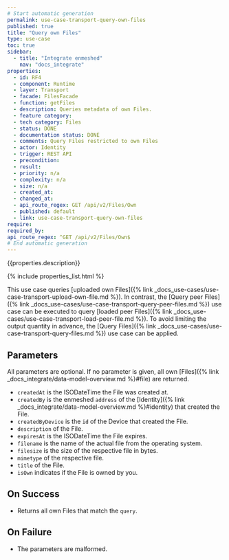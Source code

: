 ```yaml
---
# Start automatic generation
permalink: use-case-transport-query-own-files
published: true
title: "Query own Files"
type: use-case
toc: true
sidebar:
  - title: "Integrate enmeshed"
    nav: "docs_integrate"
properties:
  - id: RF4
  - component: Runtime
  - layer: Transport
  - facade: FilesFacade
  - function: getFiles
  - description: Queries metadata of own Files.
  - feature category:
  - tech category: Files
  - status: DONE
  - documentation status: DONE
  - comments: Query Files restricted to own Files
  - actor: Identity
  - trigger: REST API
  - precondition:
  - result:
  - priority: n/a
  - complexity: n/a
  - size: n/a
  - created_at:
  - changed_at:
  - api_route_regex: GET /api/v2/Files/Own
  - published: default
  - link: use-case-transport-query-own-files
require:
required_by:
api_route_regex: ^GET /api/v2/Files/Own$
# End automatic generation
---
```


{{properties.description}}

{% include properties_list.html %}

This use case queries [uploaded own Files]({% link _docs_use-cases/use-case-transport-upload-own-file.md %}).
In contrast, the [Query peer Files]({% link _docs_use-cases/use-case-transport-query-peer-files.md %}) use case can be executed to query [loaded peer Files]({% link _docs_use-cases/use-case-transport-load-peer-file.md %}).
To avoid limiting the output quantity in advance, the [Query Files]({% link _docs_use-cases/use-case-transport-query-files.md %}) use case can be applied.

## Parameters

All parameters are optional. If no parameter is given, all own [Files]({% link _docs_integrate/data-model-overview.md %}#file) are returned.

- `createdAt` is the ISODateTime the File was created at.
- `createdBy` is the enmeshed `address` of the [Identity]({% link _docs_integrate/data-model-overview.md %}#identity) that created the File.
- `createdByDevice` is the `id` of the Device that created the File.
- `description` of the File.
- `expiresAt` is the ISODateTime the File expires.
- `filename` is the name of the actual file from the operating system.
- `filesize` is the size of the respective file in bytes.
- `mimetype` of the respective file.
- `title` of the File.
- `isOwn` indicates if the File is owned by you.

## On Success

- Returns all own Files that match the `query`.

## On Failure

- The parameters are malformed.
